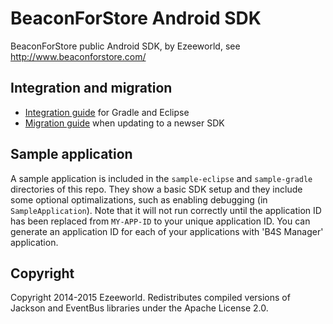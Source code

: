 BeaconForStore Android SDK
===============

BeaconForStore public Android SDK, by Ezeeworld, see http://www.beaconforstore.com/

## Integration and migration

- [Integration guide](https://github.com/ezeeworld/B4S-Android-SDK/wiki/Integration-guide) for Gradle and Eclipse
- [Migration guide](https://github.com/ezeeworld/B4S-Android-SDK/wiki/Migration-guide) when updating to a newser SDK

## Sample application

A sample application is included in the `sample-eclipse` and `sample-gradle` directories of this repo. They show a basic SDK setup and they include some optional optimalizations, such as enabling debugging (in `SampleApplication`). Note that it will not run correctly until the application ID has been replaced from `MY-APP-ID` to your unique application ID. You can generate an application ID for each of your applications with 'B4S Manager' application.

## Copyright

Copyright 2014-2015 Ezeeworld. Redistributes compiled versions of Jackson and EventBus libraries under the Apache License 2.0.
